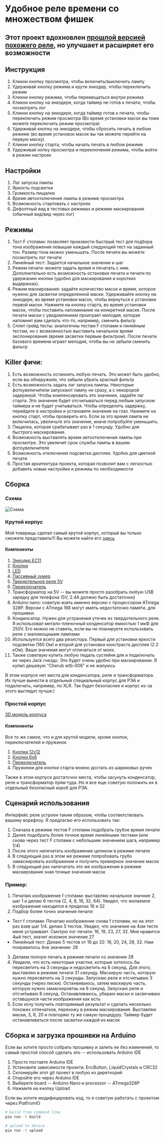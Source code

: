 # Удобное реле времени со множеством фишек

## Этот проект вдохновлен [прошлой версией похожего реле](https://github.com/nikonov1101/kafstop-timer), но улучшает и расширяет его возможности

## Инструкция

1. Кликни кнопку просмотра, чтобы включить/выключить лампу
2. Удерживай кнопку режима и крути энкодер, чтобы переключить режим
3. Кликни кнопку режима, чтобы перемещаться внутри режима
4. Кликни кнопку на энкодере, когда таймер не готов к печати, чтобы посмотреть лог
5. Кликни кнопку на энкодере, когда таймер готов к печати, чтобы переключить режим просмотра (Во время установки масок вы тоже можете переключить режим просмотра)
6. Удерживай кнопку на энкодере, чтобы сбросить печать в любом режиме (во время установок масок вы так можете перейти на первую маску)
7. Кликни кнопку старта, чтобы начать печать в любом режиме
8. Удерживай нопку просмотра и переключения режима, чтобы войти в режим настроек

## Настройки

1. Лаг запуска лампы
2. Яркость подсветки
3. Громкость пищалки
4. Время автоотключения лампы в режиме просмотра
5. Возможность стартовать с настроек
6. Дефолтный вид в тестовых режимах и режиме маскирования (обычный вид/вид через лог)

## Режимы

1. Тест F стопами: позволяет произвести быстрый тест для подбора тона изображения повышая каждый следующий тест на заданный тон. Размер тона можно уменьшать. После печати вы можете посмотреть лог печати
2. Линейный тест: Задается начальное значение и шаг
3. Режим печати: можете задать время и печатать с ним. Дополнительно есть возможность остановки печати и печати по удержанию кнопки (удобно для маскирования и коротких выдержках).
4. Режим маскирования: задайте количество масок и время, которое нужено для засветки определенной маски. Удерживайте кнопку на энкодере, во время установки масок, чтобы вернуться к установке первой маски. Нажмите на кнопку старта, во время установки масок, чтобы поставить напоминание на конкретной маске. После печати маски с уведомлением проиграет милодия, которая напомнит вам сделать что-то, например, сменить фильтр
5. Сплит грейд тесты: аналогичны тестам F стопами и линейным тестам, но с возможностью выставить начальное время экспонирования (время засветки первым фильтром). После печати базового времени играет мелодия, чтобы вы не забыли сменить фильтр

## Killer фичи:

1. Есть возможность останоить любую печать. Это может быть удобно, если вы обнаружили, что забыли убрать красный фильтр
2. Есть возможность задать лаг запуска лампы. Некоторые фотоувеличители запускают лампу не сразу, а с некоророй задержкой. Чтобы компенсировать это значение, задайте лаг старта. Это значение будет отсчитываться перед любым запуском таймера и не будет учитываться. Чтобы определить задержку, перейдите в настройки и установите значение на глаз. Нажмите на кнопку старт, чтобы проверить его. Если за это время лампа не включилась, увеличьте это значение, иначе попробуйте уменьшить.
3. Пищилка, которая срабатывает раз в 1 секунду. Удобно для быстрого маскирования.
4. Возможность выставлять время автоотключения лампы при просмотре. Это увеличит срок службы лампы в вашем фотоувеличителе
5. Возможность отключения подсветки дисплея. Удобно для цветной печати
6. Простая архитектура проекта, которая позволит вам с легкостью добавить новые настройки и режимы по необходимости

## Сборка

### Схема

![Схема](./Circuit.jpg)

### Крутой корпус

Мой товарищь сделал самый крутой корпус, который вы только сможете представить!!! Вы можете найти его [здесь](https://www.thingiverse.com/thing:6683466)

#### Компоненты

1. [Энкодер EC11](https://sl.aliexpress.ru/p?key=1wDHs4W)
2. [Кнопки](https://sl.aliexpress.ru/p?key=SoBfsmF)
3. [LED](https://sl.aliexpress.ru/p?key=tgDHsiN)
4. [Пассивный зумер](https://sl.aliexpress.ru/p?key=XcDHsAE)
5. [Твердотельное реле 5V](https://sl.aliexpress.ru/p?key=AWDHsN6)
6. [Переключатель](https://sl.aliexpress.ru/p?key=f3PfsRC)
7. Трансформатор на 5V -- вы можете просто разобрать любую USB зарядку для телефона (5V, 2.4A должно быть достаточно)
8. Arduino nano: советую взять именно версию с процессором ATmega 328P. Версии с ATmega 168 могут иметь недостаточно памяти, для прошивки.
9. Конденсатор. Нужен для устранения утечек из твердотельного реле. Я использовал метало-пленочный конденсатор емкостью 1 мкФ для 250V. Его можно не ставить, если вы не планируете использовать реле с маломощными лампами
10. Используется всего два резистора. Первый для установки яркости подсветки (160 Ом) и второй для установки констраста дисплея (2.2 кОм). Ваши значения могут отличаться от моих.
11. Также советвую купить любую педаль сустейня для и подключать ее через Jack гнездо. Это будет очень удобно при маскировании. Я купил дешевую "Cherub wtb-006" и не жалуюсь

В этом корпусе нет места для конденсатора, реле и трансформатора. Их лучше вынести в отдельный специальный корпус для РЭА и подключать, например, по XLR. Так будет безопаснее и корпус из-за этого выглядит лучше:)

### Простой корпус

[3D модель корпуса](./TimerBox.stl)

#### Компоненты

Все то же самое, что и для крутой модели, кроме кнопок, переключателей и пружинок

1. [Кнопки 12x12](https://sl.aliexpress.ru/p?key=8sDHsMU)
2. [Кнопки 6x6](https://sl.aliexpress.ru/p?key=TiDHsci)
3. [Переключатель](https://sl.aliexpress.ru/p?key=7LDHstq)
4. Пружинки для кнопки старта можно достать из шариковых ручек

Также в этом корпусе достаточно места, чтобы засунуть конденсатор, реле и трансформатор прям туда. Но я все еще советую положить их в отдельный безопасный короб для РЭА.

## Сценарий использования

Интерфейс реле устроен таким образом, чтобы соответствовать вашему воркфлоу. Я предлагаю его использовать так:
1. Сначала в режиме тестов F стопами подобрать грубое время печати
2. Далее подобрать более точное время линейными тестами (или снова через тест F стопами с небольшим значением шага, например 1/4)
3. После этого напечатать изображение целиком в режиме печати
4. В следующий раз в этом же режиме попробовать грубо замаскировать изображение и получить примерное значение масок
5. В следующий раз напечатать это же изображения в режиме маскирования зная точные значения масок

### Пример:

1. Печатаю изображение f стопами: выставляю начальное значние 2, шаг 1 и делаю 6 тестов (2, 4, 8, 16, 32, 64). Увидел, что желаемое изображение находится в пределах 16 и 32
2. Подбор более точно значения печати:
  - Тест f стопами: Печатаю изображение снова f стопами, но на этот раз взяв шаг 1/4. делаю 5 тестов. Увидел, что значение на 4ом тесте меня устраивает. Смотрю лог печати: 16, 19, 23, 27, 32. Мне нравится 4ый тест, значит искомое значение 27
  - Линейный тест: Делаю 5 тестов от 16 до 32: 16, 20, 24, 28, 32. Нам понравилось 4ое значение: 28
3. Делаем полную печать в режиме печати со значение 28
4. Увидели, что есть некоторые участки, которые хотелось бы пересветить на 3 секунды и недосветить на 8 секунд. Для этого, выставляю в режиме печати 31 секунду. Маскирую часть, которую нужно пересветить на 3 секунды. Запускаю реле и отсчитываю 3 секунды (через писки). Останвиваюсь, затем маскирую часть, которую нужно замаскировтаь на 8 секунд. Запускаю реле и отсчитываю 8 секунд. Останавливаюсь, убираю маски и засвечиваю оставшуюся части изображения как есть
5. Если хочу получить повторяемый результат и сделать несколько похожих отпечатков, перехожу в режим маскирования. Выставляю маски, 3, 8, 20 и повторяю ту же самую процедуру. Таймер будет останавливаться после засветки каждой из масок

## Сборка и загрузка прошивки на Arduino

Если вы хотите просто собрать прошивку и залить ее без изменений, то самый простой способ сделать это -- использовать Arduino IDE
1. Просто поставте Arduino IDE
2. Установите зависимости проекта: EncButton, LiquidCrystals и CRC32
3. Склонируйе этот git проект в любую из диреткорий
4. Откройте его через Arduino IDE
5. Выберете board -- Arduino Nano и processor --  ATmega328P
6. Нажмите на кнопку Upload

Если вы хотите модифицировать код, то я советую работать с проектом через PlatfromIO

```bash
# build from command line
pio run -t build

# upload to device
pio run -t upload
```

